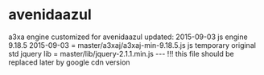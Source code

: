 # avenidaazul
a3xa engine customized for avenidaazul
updated: 2015-09-03
js engine 9.18.5 2015-09-03 = master/a3xaj/a3xaj-min-9.18.5.js
js temporary original std jquery lib = master/lib/jquery-2.1.1.min.js --- !!! this file should be replaced later by google cdn version
